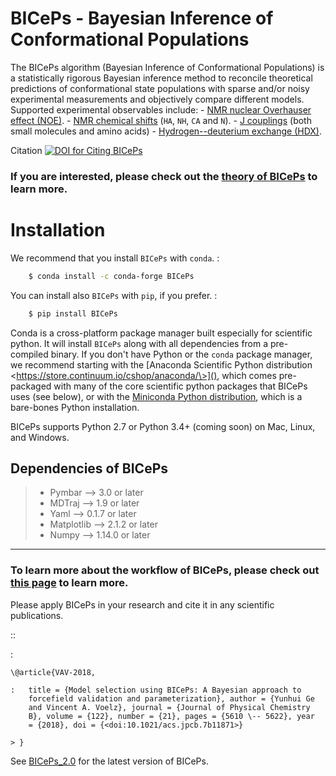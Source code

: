 BICePs - Bayesian Inference of Conformational Populations
=========================================================

The BICePs algorithm (Bayesian Inference of Conformational Populations)
is a statistically rigorous Bayesian inference method to reconcile
theoretical predictions of conformational state populations with sparse
and/or noisy experimental measurements and objectively compare different
models. Supported experimental observables include: - [NMR nuclear
Overhauser effect
(NOE)](https://en.wikipedia.org/wiki/Nuclear_Overhauser_effect). - [NMR
chemical shifts](https://en.wikipedia.org/wiki/Chemical_shift) (`HA`,
`NH`, `CA` and `N`). - [J
couplings](https://en.wikipedia.org/wiki/J-coupling) (both small
molecules and amino acids) - [Hydrogen--deuterium exchange
(HDX)](https://en.wikipedia.org/wiki/Hydrogen–deuterium_exchange).

Citation [![DOI for Citing BICePs](https://img.shields.io/badge/DOI-10.1021.acs.jpcb.7b11871-green.svg)](http://doi.org/10.1021/acs.jpcb.7b11871)


### If you are interested, please check out the [theory of **BICePs**](./BICePs_2.0/markdown/theory.md) to learn more.

Installation
============

We recommend that you install `BICePs` with `conda`. :

```bash
    $ conda install -c conda-forge BICePs
```

You can install also `BICePs` with `pip`, if you prefer. :

```bash
    $ pip install BICePs
```

Conda is a cross-platform package manager built especially for
scientific python. It will install `BICePs` along with all dependencies
from a pre-compiled binary. If you don\'t have Python or the `conda`
package manager, we recommend starting with the [Anaconda Scientific
Python distribution \<https://store.continuum.io/cshop/anaconda/\>](),
which comes pre-packaged with many of the core scientific python
packages that BICePs uses (see below), or with the [Miniconda Python
distribution](http://conda.pydata.org/miniconda.html), which is a
bare-bones Python installation.

BICePs supports Python 2.7 or Python 3.4+ (coming soon) on Mac, Linux,
and Windows.

Dependencies of BICePs
----------------------

> -   Pymbar \--\> 3.0 or later
> -   MDTraj \--\> 1.9 or later
> -   Yaml \--\> 0.1.7 or later
> -   Matplotlib \--\> 2.1.2 or later
> -   Numpy \--\> 1.14.0 or later

-------------------------------------------


### To learn more about the workflow of BICePs, please check out [this page](./BICePs_2.0/markdown/workflow.md) to learn more.






Please apply BICePs in your research and cite it in any scientific
publications.

::

:   

    \@article{VAV-2018,

    :   title = {Model selection using BICePs: A Bayesian approach to
        forcefield validation and parameterization}, author = {Yunhui Ge
        and Vincent A. Voelz}, journal = {Journal of Physical Chemistry
        B}, volume = {122}, number = {21}, pages = {5610 \-- 5622}, year
        = {2018}, doi = {<doi:10.1021/acs.jpcb.7b11871>}

    > }



See [BICePs_2.0](https://github.com/vvoelz/biceps/tree/master/BICePs_2.0) for the latest version of BICePs.





